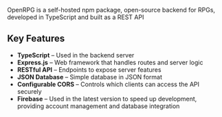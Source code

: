 OpenRPG is a self-hosted npm package, open-source backend for RPGs, developed in TypeScript and built as a REST API

## Key Features
- **TypeScript** – Used in the backend server
- **Express.js** – Web framework that handles routes and server logic
- **RESTful API** – Endpoints to expose server features
- **JSON Database** – Simple database in JSON format
- **Configurable CORS** – Controls which clients can access the API securely
- **Firebase** – Used in the latest version to speed up development, providing account management and database integration